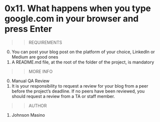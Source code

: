 # 0x11. What happens when you type google.com in your browser and press Enter

>>REQUIREMENTS
0. You can post your blog post on the platform of your choice, LinkedIn or Medium are good ones
1. A README.md file, at the root of the folder of the project, is mandatory

>>MORE INFO
0. Manual QA Review<br>
1. It is your responsibility to request a review for your blog from a peer before the project’s deadline. If no peers have been reviewed, you should request a review from a TA or staff member.

>>AUTHOR
1. Johnson Masino
